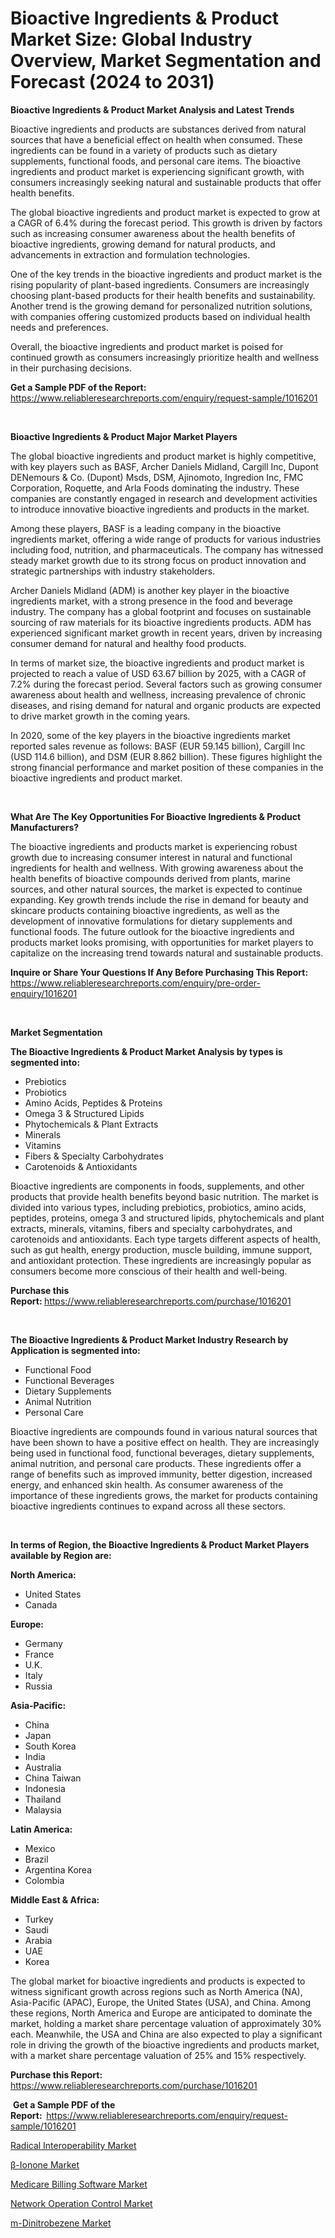 <p><h1>Bioactive Ingredients & Product Market Size: Global Industry Overview, Market Segmentation and Forecast (2024 to 2031)</h1></p><p><strong>Bioactive Ingredients & Product Market Analysis and Latest Trends</strong></p>
<p><p>Bioactive ingredients and products are substances derived from natural sources that have a beneficial effect on health when consumed. These ingredients can be found in a variety of products such as dietary supplements, functional foods, and personal care items. The bioactive ingredients and product market is experiencing significant growth, with consumers increasingly seeking natural and sustainable products that offer health benefits.</p><p>The global bioactive ingredients and product market is expected to grow at a CAGR of 6.4% during the forecast period. This growth is driven by factors such as increasing consumer awareness about the health benefits of bioactive ingredients, growing demand for natural products, and advancements in extraction and formulation technologies. </p><p>One of the key trends in the bioactive ingredients and product market is the rising popularity of plant-based ingredients. Consumers are increasingly choosing plant-based products for their health benefits and sustainability. Another trend is the growing demand for personalized nutrition solutions, with companies offering customized products based on individual health needs and preferences.</p><p>Overall, the bioactive ingredients and product market is poised for continued growth as consumers increasingly prioritize health and wellness in their purchasing decisions.</p></p>
<p><strong>Get a Sample PDF of the Report:&nbsp;</strong> <a href="https://www.reliableresearchreports.com/enquiry/request-sample/1016201">https://www.reliableresearchreports.com/enquiry/request-sample/1016201</a></p>
<p>&nbsp;</p>
<p><strong>Bioactive Ingredients & Product Major Market Players</strong></p>
<p><p>The global bioactive ingredients and product market is highly competitive, with key players such as BASF, Archer Daniels Midland, Cargill Inc, Dupont DENemours & Co. (Dupont) Msds, DSM, Ajinomoto, Ingredion Inc, FMC Corporation, Roquette, and Arla Foods dominating the industry. These companies are constantly engaged in research and development activities to introduce innovative bioactive ingredients and products in the market.</p><p>Among these players, BASF is a leading company in the bioactive ingredients market, offering a wide range of products for various industries including food, nutrition, and pharmaceuticals. The company has witnessed steady market growth due to its strong focus on product innovation and strategic partnerships with industry stakeholders.</p><p>Archer Daniels Midland (ADM) is another key player in the bioactive ingredients market, with a strong presence in the food and beverage industry. The company has a global footprint and focuses on sustainable sourcing of raw materials for its bioactive ingredients products. ADM has experienced significant market growth in recent years, driven by increasing consumer demand for natural and healthy food products.</p><p>In terms of market size, the bioactive ingredients and product market is projected to reach a value of USD 63.67 billion by 2025, with a CAGR of 7.2% during the forecast period. Several factors such as growing consumer awareness about health and wellness, increasing prevalence of chronic diseases, and rising demand for natural and organic products are expected to drive market growth in the coming years.</p><p>In 2020, some of the key players in the bioactive ingredients market reported sales revenue as follows: BASF (EUR 59.145 billion), Cargill Inc (USD 114.6 billion), and DSM (EUR 8.862 billion). These figures highlight the strong financial performance and market position of these companies in the bioactive ingredients and product market.</p></p>
<p>&nbsp;</p>
<p><strong>What Are The Key Opportunities For Bioactive Ingredients & Product Manufacturers?</strong></p>
<p><p>The bioactive ingredients and products market is experiencing robust growth due to increasing consumer interest in natural and functional ingredients for health and wellness. With growing awareness about the health benefits of bioactive compounds derived from plants, marine sources, and other natural sources, the market is expected to continue expanding. Key growth trends include the rise in demand for beauty and skincare products containing bioactive ingredients, as well as the development of innovative formulations for dietary supplements and functional foods. The future outlook for the bioactive ingredients and products market looks promising, with opportunities for market players to capitalize on the increasing trend towards natural and sustainable products.</p></p>
<p><strong>Inquire or Share Your Questions If Any Before Purchasing This Report:</strong> <a href="https://www.reliableresearchreports.com/enquiry/pre-order-enquiry/1016201">https://www.reliableresearchreports.com/enquiry/pre-order-enquiry/1016201</a></p>
<p>&nbsp;</p>
<p><strong>Market Segmentation</strong></p>
<p><strong>The Bioactive Ingredients & Product Market Analysis by types is segmented into:</strong></p>
<p><ul><li>Prebiotics</li><li>Probiotics</li><li>Amino Acids, Peptides & Proteins</li><li>Omega 3 & Structured Lipids</li><li>Phytochemicals & Plant Extracts</li><li>Minerals</li><li>Vitamins</li><li>Fibers & Specialty Carbohydrates</li><li>Carotenoids & Antioxidants</li></ul></p>
<p><p>Bioactive ingredients are components in foods, supplements, and other products that provide health benefits beyond basic nutrition. The market is divided into various types, including prebiotics, probiotics, amino acids, peptides, proteins, omega 3 and structured lipids, phytochemicals and plant extracts, minerals, vitamins, fibers and specialty carbohydrates, and carotenoids and antioxidants. Each type targets different aspects of health, such as gut health, energy production, muscle building, immune support, and antioxidant protection. These ingredients are increasingly popular as consumers become more conscious of their health and well-being.</p></p>
<p><strong>Purchase this Report:&nbsp;</strong><a href="https://www.reliableresearchreports.com/purchase/1016201">https://www.reliableresearchreports.com/purchase/1016201</a></p>
<p>&nbsp;</p>
<p><strong>The Bioactive Ingredients & Product Market Industry Research by Application is segmented into:</strong></p>
<p><ul><li>Functional Food</li><li>Functional Beverages</li><li>Dietary Supplements</li><li>Animal Nutrition</li><li>Personal Care</li></ul></p>
<p><p>Bioactive ingredients are compounds found in various natural sources that have been shown to have a positive effect on health. They are increasingly being used in functional food, functional beverages, dietary supplements, animal nutrition, and personal care products. These ingredients offer a range of benefits such as improved immunity, better digestion, increased energy, and enhanced skin health. As consumer awareness of the importance of these ingredients grows, the market for products containing bioactive ingredients continues to expand across all these sectors.</p></p>
<p>&nbsp;</p>
<p><strong>In terms of Region, the Bioactive Ingredients & Product Market Players available by Region are:</strong></p>
<p>
    <p> <strong> North America: </strong>
        <ul>
            <li>United States</li>
            <li>Canada</li>
        </ul>
        </p> 
    <p> <strong> Europe: </strong>
        <ul>
            <li>Germany</li>
            <li>France</li>
            <li>U.K.</li>
            <li>Italy</li>
            <li>Russia</li>
        </ul>
        </p> 
    <p> <strong> Asia-Pacific: </strong>
        <ul>
            <li>China</li>
            <li>Japan</li>
            <li>South Korea</li>
            <li>India</li>
            <li>Australia</li>
            <li>China Taiwan</li>
            <li>Indonesia</li>
            <li>Thailand</li>
            <li>Malaysia</li>
        </ul>
        </p> 
    <p> <strong> Latin America: </strong>
        <ul>
            <li>Mexico</li>
            <li>Brazil</li>
            <li>Argentina Korea</li>
            <li>Colombia</li>
        </ul>
        </p> 
    <p> <strong> Middle East & Africa: </strong>
        <ul>
            <li>Turkey</li>
            <li>Saudi</li>
            <li>Arabia</li>
            <li>UAE</li>
            <li>Korea</li>
        </ul>
    </p>
    </p>
<p><p>The global market for bioactive ingredients and products is expected to witness significant growth across regions such as North America (NA), Asia-Pacific (APAC), Europe, the United States (USA), and China. Among these regions, North America and Europe are anticipated to dominate the market, holding a market share percentage valuation of approximately 30% each. Meanwhile, the USA and China are also expected to play a significant role in driving the growth of the bioactive ingredients and products market, with a market share percentage valuation of 25% and 15% respectively.</p></p>
<p><strong>Purchase this Report: </strong><a href="https://www.reliableresearchreports.com/purchase/1016201">https://www.reliableresearchreports.com/purchase/1016201</a></p>
<p>&nbsp;<strong>Get a Sample PDF of the Report:&nbsp;&nbsp;</strong><a href="https://www.reliableresearchreports.com/enquiry/request-sample/1016201">https://www.reliableresearchreports.com/enquiry/request-sample/1016201</a></p>
<p><strong></strong></p>
<p><p><a href="https://medium.com/@eldabernier/radical-interoperability-market-insights-into-market-cagr-market-trends-and-growth-strategies-db8e0669cb71">Radical Interoperability Market</a></p><p><a href="https://github.com/wwwkeltoum/Market-Research-Report-List-2/blob/main/b-ionone-market.md">β-Ionone Market</a></p><p><a href="https://medium.com/@eldabernier/decoding-medicare-billing-software-market-metrics-market-share-trends-and-growth-patterns-a769e05c1c36">Medicare Billing Software Market</a></p><p><a href="https://medium.com/@eldabernier/network-operation-control-market-competitive-analysis-market-trends-and-forecast-to-2031-f1b3987f164f">Network Operation Control Market</a></p><p><a href="https://github.com/gamblestampleyjenny50m5sl6/Market-Research-Report-List-1/blob/main/m-dinitrobezene-market.md">m-Dinitrobezene Market</a></p></p>